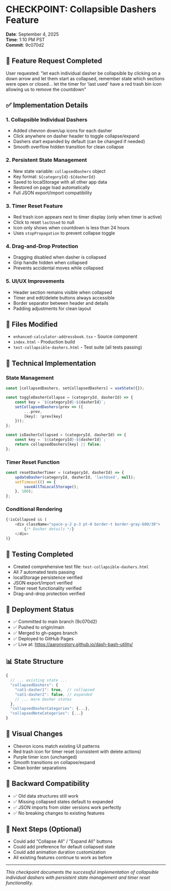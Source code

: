 # CHECKPOINT: Collapsible Dashers Feature
**Date**: September 4, 2025  
**Time**: 1:10 PM PST  
**Commit**: 9c070d2

## 🎯 Feature Request Completed
User requested: "let each individual dasher be collapsible by clicking on a down arrow and let them start as collapsed, remember state which sections were open or closed... let the timer for 'last used' have a red trash bin icon allowing us to remove the countdown"

## ✅ Implementation Details

### 1. Collapsible Individual Dashers
- Added chevron down/up icons for each dasher
- Click anywhere on dasher header to toggle collapse/expand
- Dashers start expanded by default (can be changed if needed)
- Smooth overflow hidden transition for clean collapse

### 2. Persistent State Management
- New state variable: `collapsedDashers` object
- Key format: `${categoryId}-${dasherId}` 
- Saved to localStorage with all other app data
- Restored on page load automatically
- Full JSON export/import compatibility

### 3. Timer Reset Feature
- Red trash icon appears next to timer display (only when timer is active)
- Click to reset `lastUsed` to null
- Icon only shows when countdown is less than 24 hours
- Uses `stopPropagation` to prevent collapse toggle

### 4. Drag-and-Drop Protection
- Dragging disabled when dasher is collapsed
- Grip handle hidden when collapsed
- Prevents accidental moves while collapsed

### 5. UI/UX Improvements
- Header section remains visible when collapsed
- Timer and edit/delete buttons always accessible
- Border separator between header and details
- Padding adjustments for clean layout

## 📁 Files Modified
- `enhanced-calculator-addressbook.tsx` - Source component
- `index.html` - Production build
- `test-collapsible-dashers.html` - Test suite (all tests passing)

## 🔧 Technical Implementation

### State Management
```javascript
const [collapsedDashers, setCollapsedDashers] = useState({});

const toggleDasherCollapse = (categoryId, dasherId) => {
    const key = `${categoryId}-${dasherId}`;
    setCollapsedDashers(prev => ({
        ...prev,
        [key]: !prev[key]
    }));
};

const isDasherCollapsed = (categoryId, dasherId) => {
    const key = `${categoryId}-${dasherId}`;
    return collapsedDashers[key] || false;
};
```

### Timer Reset Function
```javascript
const resetDasherTimer = (categoryId, dasherId) => {
    updateDasher(categoryId, dasherId, 'lastUsed', null);
    setTimeout(() => {
        saveAllToLocalStorage();
    }, 100);
};
```

### Conditional Rendering
```javascript
{!isCollapsed && (
    <div className="space-y-2 p-3 pt-0 border-t border-gray-600/30">
        {/* Dasher details */}
    </div>
)}
```

## 🧪 Testing Completed
- Created comprehensive test file: `test-collapsible-dashers.html`
- All 7 automated tests passing
- localStorage persistence verified
- JSON export/import verified
- Timer reset functionality verified
- Drag-and-drop protection verified

## 🚀 Deployment Status
- ✅ Committed to main branch (9c070d2)
- ✅ Pushed to origin/main
- ✅ Merged to gh-pages branch
- ✅ Deployed to GitHub Pages
- ✅ Live at: https://aaronvstory.github.io/dash-bash-utility/

## 📊 State Structure
```javascript
{
  // ... existing state ...
  "collapsedDashers": {
    "cat1-dasher1": true,  // collapsed
    "cat1-dasher2": false, // expanded
    // ... more dasher states
  },
  "collapsedDasherCategories": {...},
  "collapsedNoteCategories": {...}
}
```

## 🎨 Visual Changes
- Chevron icons match existing UI patterns
- Red trash icon for timer reset (consistent with delete actions)
- Purple timer icon (unchanged)
- Smooth transitions on collapse/expand
- Clean border separations

## 💾 Backward Compatibility
- ✅ Old data structures still work
- ✅ Missing collapsed states default to expanded
- ✅ JSON imports from older versions work perfectly
- ✅ No breaking changes to existing features

## 📝 Next Steps (Optional)
- Could add "Collapse All" / "Expand All" buttons
- Could add preference for default collapsed state
- Could add animation duration customization
- All existing features continue to work as before

---
*This checkpoint documents the successful implementation of collapsible individual dashers with persistent state management and timer reset functionality.*